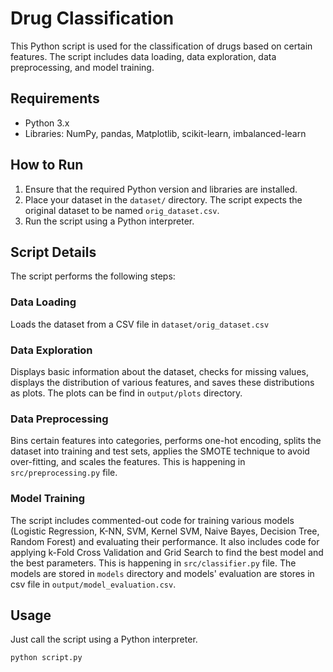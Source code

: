 # Drug Classification

This Python script is used for the classification of drugs based on certain features. The script includes data loading, data exploration, data preprocessing, and model training.

## Requirements

- Python 3.x
- Libraries: NumPy, pandas, Matplotlib, scikit-learn, imbalanced-learn

## How to Run

1. Ensure that the required Python version and libraries are installed.
2. Place your dataset in the `dataset/` directory. The script expects the original dataset to be named `orig_dataset.csv`.
3. Run the script using a Python interpreter.

## Script Details

The script performs the following steps:

### Data Loading

Loads the dataset from a CSV file in `dataset/orig_dataset.csv`

### Data Exploration

Displays basic information about the dataset, checks for missing values, displays the distribution of various features, and saves these distributions as plots. The plots can be find in `output/plots` directory.

### Data Preprocessing

Bins certain features into categories, performs one-hot encoding, splits the dataset into training and test sets, applies the SMOTE technique to avoid over-fitting, and scales the features. This is happening in `src/preprocessing.py` file.

### Model Training

The script includes commented-out code for training various models (Logistic Regression, K-NN, SVM, Kernel SVM, Naive Bayes, Decision Tree, Random Forest) and evaluating their performance. It also includes code for applying k-Fold Cross Validation and Grid Search to find the best model and the best parameters. This is happening in `src/classifier.py` file. The models are stored in `models` directory and models' evaluation are stores in csv file in `output/model_evaluation.csv`.

## Usage
Just call the script using a Python interpreter.
```
python script.py
```